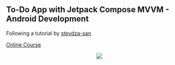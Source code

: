 ## To-Do App with Jetpack Compose MVVM - Android Development

Following a tutorial by [stevdza-san](https://github.com/stevdza-san) 

<p>
  <a href="https://stevdza-san.com/p/to-do-app-with-jetpack-compose-mvvm-android-development" align="center">Online Course</a>
</p>
<p align="center">
  <img src="https://i.postimg.cc/hjQcZ4d4/Skillshare.png" href="https://youtu.be/ZNcenH0jnQM">
</p>

